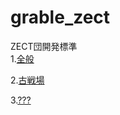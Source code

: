# grable_zect
ZECT団開発標準  
1.[全般](/common/README.md)  
  
2.[古戦場](/ancient_battlefield/README.md)  
  
  
  
3.[???](/objectionable_literature/README.md)  